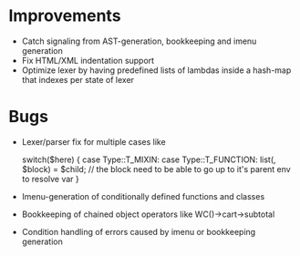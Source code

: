 # Improvements

* Catch signaling from AST-generation, bookkeeping and imenu generation
* Fix HTML/XML indentation support
* Optimize lexer by having predefined lists of lambdas inside a hash-map that indexes per state of lexer

# Bugs

* Lexer/parser fix for multiple cases like

    switch($here) {
            case Type::T_MIXIN:
            case Type::T_FUNCTION:
                list(, $block) = $child;
                // the block need to be able to go up to it's parent env to resolve var
    }

* Imenu-generation of conditionally defined functions and classes
* Bookkeeping of chained object operators like WC()->cart->subtotal
* Condition handling of errors caused by imenu or bookkeeping generation
